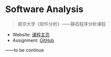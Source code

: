 # Software Analysis

> 南京大学《软件分析》——静态程序分析课程

* Website: [课程主页](https://tai-e.pascal-lab.net/lectures.html)
* Assignment: [GitHub](https://github.com/pascal-lab/Tai-e-assignments)

——to be continue

